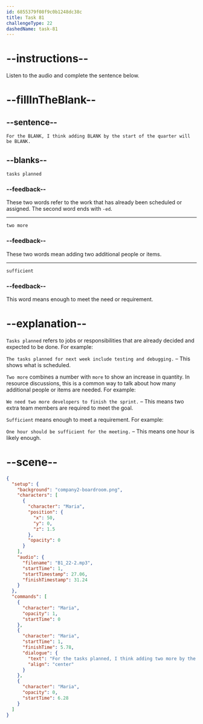 ```yaml
---
id: 6855379f08f9c0b1248dc38c
title: Task 81
challengeType: 22
dashedName: task-81
---
```


<!-- (Audio) Maria: For the tasks planned, I think adding two more by the start of the quarter will be sufficient. -->

# --instructions--

Listen to the audio and complete the sentence below.

# --fillInTheBlank--

## --sentence--

`For the BLANK, I think adding BLANK by the start of the quarter will be BLANK.`

## --blanks--

`tasks planned`

### --feedback--

These two words refer to the work that has already been scheduled or assigned. The second word ends with `-ed`.

---

`two more`

### --feedback--

These two words mean adding two additional people or items.

---

`sufficient`

### --feedback--

This word means enough to meet the need or requirement.

# --explanation--

`Tasks planned` refers to jobs or responsibilities that are already decided and expected to be done. For example:  

`The tasks planned for next week include testing and debugging.` – This shows what is scheduled.

`Two more` combines a number with `more` to show an increase in quantity. In resource discussions, this is a common way to talk about how many additional people or items are needed. For example:

`We need two more developers to finish the sprint.` – This means two extra team members are required to meet the goal.

`Sufficient` means enough to meet a requirement. For example:  

`One hour should be sufficient for the meeting.` – This means one hour is likely enough.

# --scene--

```json
{
  "setup": {
    "background": "company2-boardroom.png",
    "characters": [
      {
        "character": "Maria",
        "position": {
          "x": 50,
          "y": 0,
          "z": 1.5
        },
        "opacity": 0
      }
    ],
    "audio": {
      "filename": "B1_22-2.mp3",
      "startTime": 1,
      "startTimestamp": 27.06,
      "finishTimestamp": 31.24
    }
  },
  "commands": [
    {
      "character": "Maria",
      "opacity": 1,
      "startTime": 0
    },
    {
      "character": "Maria",
      "startTime": 1,
      "finishTime": 5.78,
      "dialogue": {
        "text": "For the tasks planned, I think adding two more by the start of the quarter will be sufficient.",
        "align": "center"
      }
    },
    {
      "character": "Maria",
      "opacity": 0,
      "startTime": 6.28
    }
  ]
}
```
